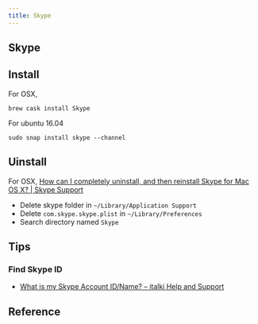 ```yaml
---
title: Skype
---
```


## Skype

## Install
For OSX,

```
brew cask install Skype
```

For ubuntu 16.04

```
sudo snap install skype --channel
```

## Uinstall

For OSX,
[How can I completely uninstall, and then reinstall Skype for Mac OS X? | Skype Support](https://support.skype.com/en/faq/FA12073/how-can-i-completely-uninstall-and-then-reinstall-skype-for-mac-os-x)

* Delete skype folder in `~/Library/Application Support`
* Delete `com.skype.skype.plist` in `~/Library/Preferences`
* Search directory named `Skype`

## Tips

### Find Skype ID
* [What is my Skype Account ID/Name? – italki Help and Support](https://support.italki.com/hc/en-us/articles/228022428-What-is-my-Skype-Account-ID-Name-)

## Reference

